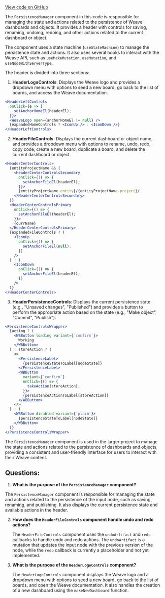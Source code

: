 [View code on GitHub](https://github.com/wandb/weave/weave-js/src/components/PagePanelComponents/PersistenceManager.tsx)

The `PersistenceManager` component in this code is responsible for managing the state and actions related to the persistence of Weave dashboards and objects. It provides a header with controls for saving, renaming, undoing, redoing, and other actions related to the current dashboard or object.

The component uses a state machine (`useStateMachine`) to manage the persistence state and actions. It also uses several hooks to interact with the Weave API, such as `useMakeMutation`, `useMutation`, and `useNodeWithServerType`.

The header is divided into three sections:

1. **HeaderLogoControls**: Displays the Weave logo and provides a dropdown menu with options to seed a new board, go back to the list of boards, and access the Weave documentation.

```jsx
<HeaderLeftControls
  onClick={e => {
    setAnchorHomeEl(headerEl);
  }}>
  <WeaveLogo open={anchorHomeEl != null} />
  {expandedHomeControls ? <IconUp /> : <IconDown />}
</HeaderLeftControls>
```

2. **HeaderFileControls**: Displays the current dashboard or object name, and provides a dropdown menu with options to rename, undo, redo, copy code, create a new board, duplicate a board, and delete the current dashboard or object.

```jsx
<HeaderCenterControls>
  {entityProjectName && (
    <HeaderCenterControlsSecondary
      onClick={() => {
        setAnchorFileEl(headerEl);
      }}>
      {entityProjectName.entity}/{entityProjectName.project}/
    </HeaderCenterControlsSecondary>
  )}
  <HeaderCenterControlsPrimary
    onClick={() => {
      setAnchorFileEl(headerEl);
    }}>
    {currName}
  </HeaderCenterControlsPrimary>
  {expandedFileControls ? (
    <IconUp
      onClick={() => {
        setAnchorFileEl(null);
      }}
    />
  ) : (
    <IconDown
      onClick={() => {
        setAnchorFileEl(headerEl);
      }}
    />
  )}
</HeaderCenterControls>
```

3. **HeaderPersistenceControls**: Displays the current persistence state (e.g., "Unsaved changes", "Published") and provides a button to perform the appropriate action based on the state (e.g., "Make object", "Commit", "Publish").

```jsx
<PersistenceControlsWrapper>
  {acting ? (
    <WBButton loading variant={`confirm`}>
      Working
    </WBButton>
  ) : storeAction ? (
    <>
      <PersistenceLabel>
        {persistenceStateToLabel[nodeState]}
      </PersistenceLabel>
      <WBButton
        variant={`confirm`}
        onClick={() => {
          takeAction(storeAction);
        }}>
        {persistenceActionToLabel[storeAction]}
      </WBButton>
    </>
  ) : (
    <WBButton disabled variant={`plain`}>
      {persistenceStateToLabel[nodeState]}
    </WBButton>
  )}
</PersistenceControlsWrapper>
```

The `PersistenceManager` component is used in the larger project to manage the state and actions related to the persistence of dashboards and objects, providing a consistent and user-friendly interface for users to interact with their Weave content.
## Questions: 
 1. **What is the purpose of the `PersistenceManager` component?**

   The `PersistenceManager` component is responsible for managing the state and actions related to the persistence of the input node, such as saving, renaming, and publishing. It also displays the current persistence state and available actions in the header.

2. **How does the `HeaderFileControls` component handle undo and redo actions?**

   The `HeaderFileControls` component uses the `undoArtifact` and `redo` callbacks to handle undo and redo actions. The `undoArtifact` is a mutation that updates the input node with the previous version of the node, while the `redo` callback is currently a placeholder and not yet implemented.

3. **What is the purpose of the `HeaderLogoControls` component?**

   The `HeaderLogoControls` component displays the Weave logo and a dropdown menu with options to seed a new board, go back to the list of boards, and open the Weave documentation. It also handles the creation of a new dashboard using the `makeNewDashboard` function.